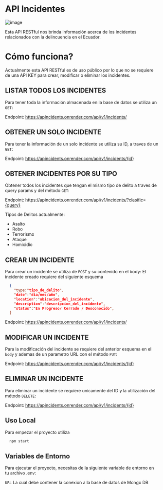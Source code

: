 
# API Incidentes

![image](https://github.com/Isaac-Leon1/taller10-11/assets/123756226/d02d5891-cd00-494d-a751-d2b02f3c3cbe)

Esta API RESTful nos brinda información acerca de los incidentes relacionados con la delincuencia en el Ecuador.

# Cómo funciona?

Actualmente esta API RESTful es de uso público por lo que no se requiere de una API KEY para crear, modificar o eliminar los incidentes.

LISTAR TODOS LOS INCIDENTES
-
Para tener toda la información almacenada en la base de datos se utiliza un `GET`:

Endpoint: https://apincidents.onrender.com/api/v1/incidents/

OBTENER UN SOLO INCIDENTE
-
Para tener la información de un solo incidente se utiliza su ID, a traves de un `GET`:

Endpoint: https://apincidents.onrender.com/api/v1/incidents/{id}

OBTENER INCIDENTES POR SU TIPO
-
Obtener todos los incidentes que tengan el mismo tipo de delito a traves de query params y del método `GET`:

Endpoint: https://apincidents.onrender.com/api/v1/incidents/?clasific={query}

Tipos de Delitos actualmente:

- Asalto
- Robo
- Terrorismo
- Ataque
- Homicidio

CREAR UN INCIDENTE
-
Para crear un incidente se utiliza de `POST` y su contenido en el body:
El incidente creado requiere del siguiente esquema

```json
  {
    "type:"tipo_de_delito",
    "date":"dia/mes/año",
    "location":"ubicacion_del_incidente",
    "description":"descripcion_del_incidente",
    "status":"En Progreso/ Cerrado / Desconocido",
  }
```
Endpoint: https://apincidents.onrender.com/api/v1/incidents/

MODIFICAR UN INCIDENTE
-
Para la modificación del incidente se requiere del anterior esquema en el `body` y ademas de un parametro URL con el método `PUT`:

Endpoint: https://apincidents.onrender.com/api/v1/incidents/{id}

ELIMINAR UN INCIDENTE
-
Para eliminar un incidente se requiere unicamente del ID y la utilización del método `DELETE`:

Endpoint: https://apincidents.onrender.com/api/v1/incidents/{id}

## Uso Local

Para empezar el proyecto utiliza

```bash
  npm start
```


## Variables de Entorno

Para ejecutar el proyecto, necesitas de la siguiente variable de entorno en tu archivo .env:

`URL` 
La cual debe contener la conexion a la base de datos de Mongo DB

